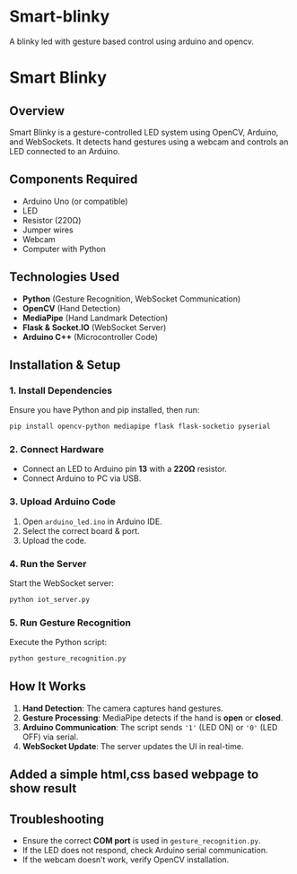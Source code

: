 # Smart-blinky
A blinky led with gesture based control using arduino and opencv.
# Smart Blinky

## Overview
Smart Blinky is a gesture-controlled LED system using OpenCV, Arduino, and WebSockets. It detects hand gestures using a webcam and controls an LED connected to an Arduino.

## Components Required
- Arduino Uno (or compatible)
- LED
- Resistor (220Ω)
- Jumper wires
- Webcam
- Computer with Python

## Technologies Used
- **Python** (Gesture Recognition, WebSocket Communication)
- **OpenCV** (Hand Detection)
- **MediaPipe** (Hand Landmark Detection)
- **Flask & Socket.IO** (WebSocket Server)
- **Arduino C++** (Microcontroller Code)

## Installation & Setup

### 1. **Install Dependencies**
Ensure you have Python and pip installed, then run:
```sh
pip install opencv-python mediapipe flask flask-socketio pyserial
```

### 2. **Connect Hardware**
- Connect an LED to Arduino pin **13** with a **220Ω** resistor.
- Connect Arduino to PC via USB.

### 3. **Upload Arduino Code**
1. Open `arduino_led.ino` in Arduino IDE.
2. Select the correct board & port.
3. Upload the code.

### 4. **Run the Server**
Start the WebSocket server:
```sh
python iot_server.py
```

### 5. **Run Gesture Recognition**
Execute the Python script:
```sh
python gesture_recognition.py
```

## How It Works
1. **Hand Detection**: The camera captures hand gestures.
2. **Gesture Processing**: MediaPipe detects if the hand is **open** or **closed**.
3. **Arduino Communication**: The script sends `'1'` (LED ON) or `'0'` (LED OFF) via serial.
4. **WebSocket Update**: The server updates the UI in real-time.
## Added a simple html,css based webpage to show result
## Troubleshooting
- Ensure the correct **COM port** is used in `gesture_recognition.py`.
- If the LED does not respond, check Arduino serial communication.
- If the webcam doesn’t work, verify OpenCV installation.

